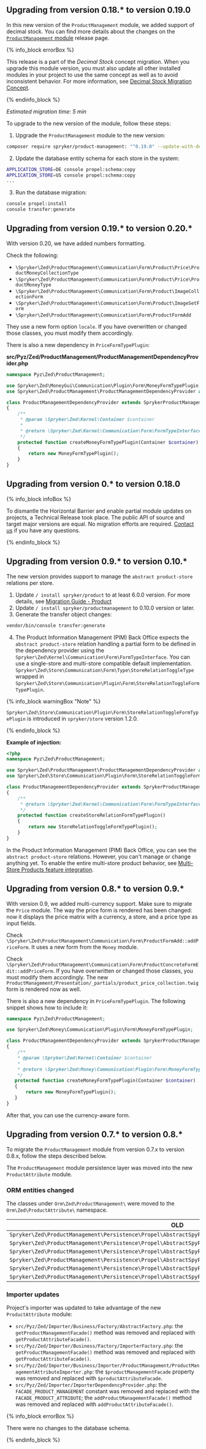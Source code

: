 

## Upgrading from version 0.18.* to version 0.19.0

In this new version of the `ProductManagement` module, we added support of decimal stock. You can find more details about the changes on the [`ProductManagement` module](https://github.com/spryker/product-management/releases) release page.

{% info_block errorBox %}

This release is a part of the *Decimal Stock* concept migration. When you upgrade this module version, you must also update all other installed modules in your project to use the same concept as well as to avoid inconsistent behavior. For more information, see [Decimal Stock Migration Concept](/docs/pbc/all/product-information-management/{{page.version}}/base-shop/install-and-upgrade/decimal-stock-migration-concept.html).

{% endinfo_block %}

*Estimated migration time: 5 min*

To upgrade to the new version of the module, follow these steps:

1. Upgrade the `ProductManagement` module to the new version:

```bash
composer require spryker/product-management: "^0.19.0" --update-with-dependencies
```

2. Update the database entity schema for each store in the system:

```bash
APPLICATION_STORE=DE console propel:schema:copy
APPLICATION_STORE=US console propel:schema:copy
...
```

3. Run the database migration:

```bash
console propel:install
console transfer:generate
```

## Upgrading from version 0.19.* to version 0.20.*

With version 0.20, we have added numbers formatting.

Check the following:
- `\Spryker\Zed\ProductManagement\Communication\Form\Product\Price\ProductMoneyCollectionType`
- `\Spryker\Zed\ProductManagement\Communication\Form\Product\Price\ProductMoneyType`
- `\Spryker\Zed\ProductManagement\Communication\Form\Product\ImageCollectionForm`
- `\Spryker\Zed\ProductManagement\Communication\Form\Product\ImageSetForm`
- `\Spryker\Zed\ProductManagement\Communication\Form\ProductFormAdd`

They use a new form option `locale`. If you have overwritten or changed those classes, you must modify them accordingly.

There is also a new dependency in `PriceFormTypePlugin`:

**src/Pyz/Zed/ProductManagement/ProductManagementDependencyProvider.php**
```php
namespace Pyz\Zed\ProductManagement;

use Spryker\Zed\MoneyGui\Communication\Plugin\Form\MoneyFormTypePlugin;
use Spryker\Zed\ProductManagement\ProductManagementDependencyProvider as SprykerProductManagementDependencyProvider;

class ProductManagementDependencyProvider extends SprykerProductManagementDependencyProvider
{
    /**
     * @param \Spryker\Zed\Kernel\Container $container
     *
     * @return \Spryker\Zed\Kernel\Communication\Form\FormTypeInterface
     */
    protected function createMoneyFormTypePlugin(Container $container): FormTypeInterface
    {
        return new MoneyFormTypePlugin();
    }
}
```

## Upgrading from version 0.* to version 0.18.0

{% info_block infoBox %}

To dismantle the Horizontal Barrier and enable partial module updates on projects, a Technical Release took place. The public API of source and target major versions are equal. No migration efforts are required. [Contact us](https://spryker.com/en/support/) if you have any questions.

{% endinfo_block %}

## Upgrading from version 0.9.* to version 0.10.*

The new version provides support to manage the `abstract product-store` relations per store.

1. Update `/ install spryker/product` to at least 6.0.0 version. For more details, see [Migration Guide - Product](/docs/pbc/all/product-information-management/{{page.version}}/base-shop/install-and-upgrade/upgrade-modules/upgrade-the-product-module.html)
2. Update `/ install spryker/productmanagement` to 0.10.0 version or later.
3. Generate the transfer object changes:

```bash
vendor/bin/console transfer:generate
```

4. The Product Information Management (PIM) Back Office expects the `abstract product-store` relation handling a partial form to be defined in the dependency provider using the `Spryker\Zed\Kernel\Communication\Form\FormTypeInterface`. You can use a single-store and multi-store compatible default implementation. `Spryker\Zed\Store\Communication\Form\Type\StoreRelationToggleType` wrapped in `Spryker\Zed\Store\Communication\Plugin\Form\StoreRelationToggleFormTypePlugin`.

{% info_block warningBox "Note" %}

`Spryker\Zed\Store\Communication\Plugin\Form\StoreRelationToggleFormTypePlugin` is introduced in `spryker/store` version 1.2.0.

{% endinfo_block %}

**Example of injection:**

```php
<?php
namespace Pyz\Zed\ProductManagement;

use Spryker\Zed\ProductManagement\ProductManagementDependencyProvider as SprykerProductManagementDependencyProvider;
use Spryker\Zed\Store\Communication\Plugin\Form\StoreRelationToggleFormTypePlugin;

class ProductManagementDependencyProvider extends SprykerProductManagementDependencyProvider
{
    /**
     * @return \Spryker\Zed\Kernel\Communication\Form\FormTypeInterface
     */
    protected function createStoreRelationFormTypePlugin()
    {
        return new StoreRelationToggleFormTypePlugin();
    }
}
```

In the Product Information Management (PIM) Back Office, you can see the `abstract product-store` relations. However, you can't manage or change anything yet. To enable the entire multi-store product behavior, see [Multi-Store Products feature integration](/docs/scos/dev/feature-integration-guides/{{page.version}}/multi-store-products-feature-integration.html).

## Upgrading from version 0.8.* to version 0.9.*

With version 0.9, we added multi-currency support. Make sure to migrate the `Price` module. The way the price form is rendered has been changed: now it displays the price matrix with a currency, a store, and a price type as input fields.

Check `\Spryker\Zed\ProductManagement\Communication\Form\ProductFormAdd::addPriceForm`. It uses a new form from the `Money` module.

Check `\Spryker\Zed\ProductManagement\Communication\Form\ProductConcreteFormEdit::addPriceForm`. If you have overwritten or changed those classes, you must modify them accordingly. The new `ProductManagement/Presentation/_partials/product_price_collection.twig` form is rendered now as well.

 There is also a new dependency in `PriceFormTypePlugin`. The following snippet shows how to include it:

```php
namespace Pyz\Zed\ProductManagement;

use Spryker\Zed\Money\Communication\Plugin\Form\MoneyFormTypePlugin;

class ProductManagementDependencyProvider extends SprykerProductManagementDependencyProvider
{
    /**
    * @param \Spryker\Zed\Kernel\Container $container
    *
    * @return \Spryker\Zed\Money\Communication\Plugin\Form\MoneyFormTypePlugin
    */
   protected function createMoneyFormTypePlugin(Container $container)
   {
       return new MoneyFormTypePlugin();
   }
}
```

After that, you can use the currency-aware form.

## Upgrading from version 0.7.* to version 0.8.*

To migrate the `ProductManagement` module from version 0.7.x to version 0.8.x, follow the steps described below.

The `ProductManagement` module persistence layer was moved into the new `ProductAttribute` module.

### ORM entities changed

The classes under `Orm\Zed\ProductManagement\` were moved to the `Orm\Zed\ProductAttribute\` namespace.

| OLD | NEW |
| --- | --- |
| `Spryker\Zed\ProductManagement\Persistence\Propel\AbstractSpyProductAttribute` | `Spryker\Zed\ProductAttribute\Persistence\Propel\AbstractSpyProductAttribute` |
| `Spryker\Zed\ProductManagement\Persistence\Propel\AbstractSpyProductAttributeQuery` | `Spryker\Zed\ProductAttribute\Persistence\Propel\AbstractSpyProductAttributeQuery` |
| `Spryker\Zed\ProductManagement\Persistence\Propel\AbstractSpyProductAttributeValue` | `Spryker\Zed\ProductAttribute\Persistence\Propel\AbstractSpyProductAttributeValue` |
| `Spryker\Zed\ProductManagement\Persistence\Propel\AbstractSpyProductAttributeValueQuery` | `Spryker\Zed\ProductAttribute\Persistence\Propel\AbstractSpyProductAttributeValueQuery` |
| `Spryker\Zed\ProductManagement\Persistence\Propel\AbstractSpyProductManagementAttributeValueTranslation` | `Spryker\Zed\ProductAttribute\Persistence\Propel\AbstractSpyProductManagementAttributeValueTranslation` |
| `Spryker\Zed\ProductManagement\Persistence\Propel\AbstractSpyProductManagementAttributeValueTranslationQuery` | `Spryker\Zed\ProductAttribute\Persistence\Propel\AbstractSpyProductManagementAttributeValueTranslationQuery` |

### Importer updates

Project's importer was updated to take advantage of the new `ProductAttribute` module:
* `src/Pyz/Zed/Importer/Business/Factory/AbstractFactory.php`: the `getProductManagementFacade()` method was removed and replaced with `getProductAttributeFacade()`.
* `src/Pyz/Zed/Importer/Business/Factory/ImporterFactory.php`: the `getProductManagementFacade()` method was removed and replaced with `getProductAttributeFacade()`.
* `src/Pyz/Zed/Importer/Business/Importer/ProductManagement/ProductManagementAttributeImporter.php`: the `$productManagementFacade` property was removed and replaced with `$productAttributeFacade`.
* `src/Pyz/Zed/Importer/ImporterDependencyProvider.php`: the `FACADE_PRODUCT_MANAGEMENT` constant was removed and replaced with the `FACADE_PRODUCT_ATTRIBUTE`; the  `addProductManagementFacade()` method was removed and replaced with `addProductAttributeFacade()`.

{% info_block errorBox %}

There were no changes to the database schema.

{% endinfo_block %}
